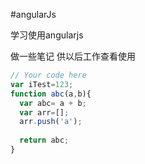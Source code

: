 #angularJs


学习使用angularjs

做一些笔记 供以后工作查看使用

`````javascript
// Your code here
var iTest=123;
function abc(a,b){
  var abc= a + b;
  var arr=[];
  arr.push('a');
  
  return abc;
}
`````
